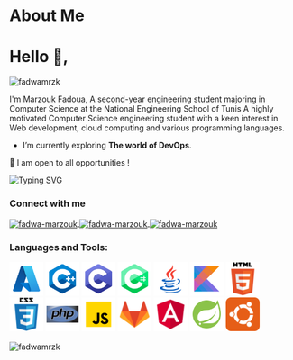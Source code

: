 <h1 align="left">About Me </h1>

<h1 align="left">Hello 👋,</h1>
<p align="left"> <img src="https://komarev.com/ghpvc/?username=fadwamrzk&label=Profile%20views&color=0e75b6&style=flat" alt="fadwamrzk" /> </p>
<p>I'm Marzouk Fadoua, A second-year engineering student majoring in Computer Science at the National
Engineering School of Tunis
A highly motivated Computer Science engineering student with a keen interest in Web development, cloud computing and various programming languages. <p>

- I’m currently exploring **The world of DevOps**.
  <br>
  
  
🔭 I am open to all opportunities !


[![Typing SVG](https://readme-typing-svg.demolab.com?font=Fira+Code&pause=1000&width=435&lines=Cloud+And+DevOps+Enthusiast;Computer++Science+Engineer)](https://git.io/typing-svg)

<h3 align="left">Connect with me</h3>
<a href="https://linkedin.com/in/fadwa-marzouk" target="blank">
  <img align="center" src="https://raw.githubusercontent.com/rahuldkjain/github-profile-readme-generator/master/src/images/icons/Social/linked-in-alt.svg" alt="fadwa-marzouk" height="30" width="40" />
  </a>
  
 
  <a href="https://www.facebook.com/fadwa.marzouk.92/" target="blank">
  <img align="center" src="https://user-images.githubusercontent.com/59792971/164092047-ea3ce66e-7068-4d46-b3ea-fbac1c0cb5fd.png" alt="fadwa-marzouk" height="40" width="40" />
  </a>

<a href="mailto:marzoukfadwa2@gmail.com" target="blank">
<img align="center" src="https://user-images.githubusercontent.com/59792971/164092165-318b4325-304b-4b3e-8143-eb8906976e4d.png" alt="fadwa-marzouk" height="40" width="40" />
</a>

<h3 align="left">Languages and Tools:</h3>
<p align="left">

  <img width="60" height="60" alt="azure" src="./icons/azure.svg" />

  <img width="60" height="60" alt="azure" src="./icons/icons8-c++.svg" />
  
  <img width="60" height="60" alt="azure" src="./icons/icons8-c-programming.svg" />
  
  <img width="60" height="60" alt="azure" src="./icons/icons8-c-sharp-logo-2.svg" />
  
  <img width="60" height="60" alt="azure" src="./icons/icons8-java.svg" />
  
  <img width="60" height="60" alt="azure" src="./icons/icons8-kotlin.svg" />

  <img width="60" height="60" alt="azure" src="./icons/html5-original-wordmark.svg" />
   
  <img width="60" height="60" alt="azure" src="./icons/css3-original-wordmark.svg" />
    
  <img width="60" height="60" alt="azure" src="./icons/php-original.svg" />
  
  <img width="60" height="60" alt="azure" src="./icons/icons8-javascript.svg" />

  <img width="60" height="60" alt="azure" src="./icons/gitlab-svgrepo-com.svg" />

  <img width="60" height="60" alt="azure" src="./icons/angular-svgrepo-com.svg" />
  
  <img width="60" height="60" alt="azure" src="./icons/icons8-spring-boot.svg" />

  <img width="60" height="60" alt="azure" src="./icons/ubuntu-svgrepo-com.svg" />

</p>

<p><img align="center" src="https://github-readme-stats.vercel.app/api/top-langs?username=fadwamrzk&show_icons=true&locale=en&layout=compact" alt="fadwamrzk" /></p>
